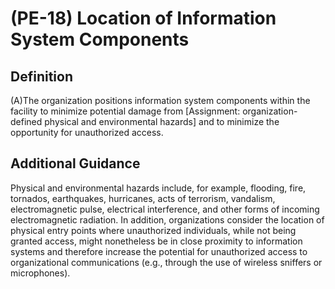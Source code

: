 
# (PE-18) Location of Information System Components

## Definition

(A)The organization positions information system components within the facility to minimize potential damage from [Assignment: organization-defined physical and environmental hazards] and to minimize the opportunity for unauthorized access.

## Additional Guidance

Physical and environmental hazards include, for example, flooding, fire, tornados, earthquakes, hurricanes, acts of terrorism, vandalism, electromagnetic pulse, electrical interference, and other forms of incoming electromagnetic radiation. In addition, organizations consider the location of physical entry points where unauthorized individuals, while not being granted access, might nonetheless be in close proximity to information systems and therefore increase the potential for unauthorized access to organizational communications (e.g., through the use of wireless sniffers or microphones).
